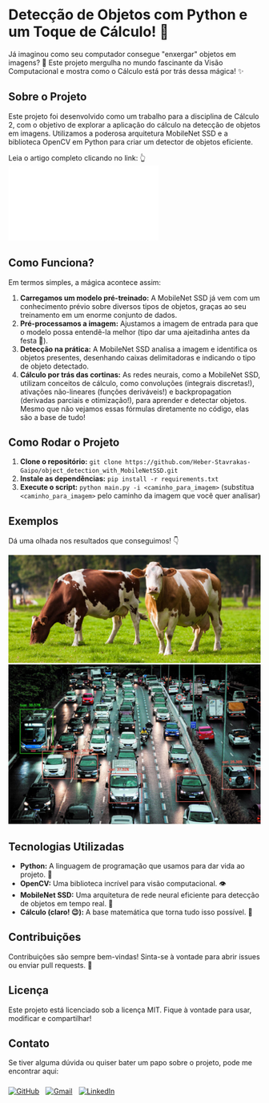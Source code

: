 # Detecção de Objetos com Python e um Toque de Cálculo! 🚀

Já imaginou como seu computador consegue "enxergar" objetos em imagens? 🤔  Este projeto mergulha no mundo fascinante da Visão Computacional e mostra como o Cálculo está por trás dessa mágica! ✨

## Sobre o Projeto

Este projeto foi desenvolvido como um trabalho para a disciplina de Cálculo 2, com o objetivo de explorar a aplicação do cálculo na detecção de objetos em imagens.  Utilizamos a poderosa arquitetura MobileNet SSD e a biblioteca OpenCV em Python para criar um detector de objetos eficiente.

Leia o artigo completo clicando no link:
👆![artigo](./calculo_em_visao_computacional.pdf)

## Como Funciona?

Em termos simples, a mágica acontece assim:

1. **Carregamos um modelo pré-treinado:**  A MobileNet SSD já vem com um conhecimento prévio sobre diversos tipos de objetos, graças ao seu treinamento em um enorme conjunto de dados.
2. **Pré-processamos a imagem:** Ajustamos a imagem de entrada para que o modelo possa entendê-la melhor (tipo dar uma ajeitadinha antes da festa 🎉).
3. **Detecção na prática:** A MobileNet SSD analisa a imagem e identifica os objetos presentes, desenhando caixas delimitadoras e indicando o tipo de objeto detectado.
4. **Cálculo por trás das cortinas:**  As redes neurais, como a MobileNet SSD, utilizam conceitos de cálculo, como convoluções (integrais discretas!),  ativações não-lineares (funções deriváveis!) e backpropagation (derivadas parciais e otimização!),  para aprender e detectar objetos.  Mesmo que não vejamos essas fórmulas diretamente no código, elas são a base de tudo!

## Como Rodar o Projeto

1. **Clone o repositório:** `git clone https://github.com/Heber-Stavrakas-Gaipo/object_detection_with_MobileNetSSD.git`
2. **Instale as dependências:** `pip install -r requirements.txt`
3. **Execute o script:** `python main.py -i <caminho_para_imagem>` (substitua `<caminho_para_imagem>` pelo caminho da imagem que você quer analisar)

## Exemplos

Dá uma olhada nos resultados que conseguimos! 👇

![input](./images/vacas.jpg)
![output](./images/output/image.jpg)

## Tecnologias Utilizadas

* **Python:** A linguagem de programação que usamos para dar vida ao projeto. 🐍
* **OpenCV:**  Uma biblioteca incrível para visão computacional. 👁️
* **MobileNet SSD:** Uma arquitetura de rede neural eficiente para detecção de objetos em tempo real. 💨
* **Cálculo (claro! 😉):** A base matemática que torna tudo isso possível. 📐

## Contribuições

Contribuições são sempre bem-vindas! Sinta-se à vontade para abrir issues ou enviar pull requests. 🙌

## Licença

Este projeto está licenciado sob a licença MIT.  Fique à vontade para usar, modificar e compartilhar!


## Contato

Se tiver alguma dúvida ou quiser bater um papo sobre o projeto, pode me encontrar aqui:

<div aLign="center" style="display: flex; flex-direction: row; flex-wrap: wrap; gap: 0.8rem;">
  <a href="https://github.com/Heber-Stavrakas-Gaipo" style="margin: 0.4rem 0;"><img aLign="center" alt="GitHub" src="https://img.shields.io/badge/GitHub-100000?style=for-the-badge&logo=github&logoColor=white" /></a>
  <a href="mailto:contatohebergaipo@gmail.com" style="margin: 0.4rem 0;"><img aLign="center" alt="Gmail" src="https://img.shields.io/badge/Gmail-333333?style=for-the-badge&logo=gmail&logoColor=red" /></a>
  <a href="https://www.linkedin.com/in/heber-stavrakas-gaipo/" style="margin: 0.4rem 0;"><img aLign="center" alt="LinkedIn" src="https://img.shields.io/badge/LinkedIn-0077B5?style=for-the-badge&logo=linkedin&logoColor=white" /></a>
</div>